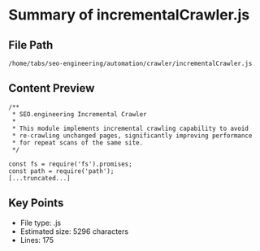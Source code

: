 # Summary of incrementalCrawler.js
  
## File Path
`/home/tabs/seo-engineering/automation/crawler/incrementalCrawler.js`

## Content Preview
```
/**
 * SEO.engineering Incremental Crawler
 * 
 * This module implements incremental crawling capability to avoid
 * re-crawling unchanged pages, significantly improving performance
 * for repeat scans of the same site.
 */

const fs = require('fs').promises;
const path = require('path');
[...truncated...]
```

## Key Points
- File type: .js
- Estimated size: 5296 characters
- Lines: 175
